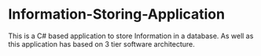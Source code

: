 # Information-Storing-Application
This is a C# based application to store Information in a database. As well as this application has based on 3 tier software architecture.
